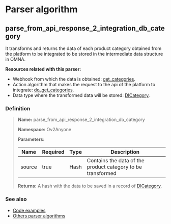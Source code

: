 # Parser algorithm
 
## parse_from_api_response_2_integration_db_category

It transforms and returns the data of each product category obtained from the platform to be integrated to be stored in 
the intermediate data structure in OMNA.

**Resources related with this parser:**

* Webhook from which the data is obtained: [get_categories](../webhooks/overview.md?id=get_categories).
* Action algorithm that makes the request to the api of the platform to integrate:
  [do_get_categories](../action-algorithms/do_get_categories.md).
* Data type where the transformed data will be stored: [DICategory](../data-types/DICategory.md).
    
### Definition

> **Name:** parse_from_api_response_2_integration_db_category
> 
> **Namespace:** Ov2Anyone
>
> **Parameters:**
> 
> | Name | Required | Type | Description |
> | ---- | -------- | ---- | ----------- |
> | source | true | Hash | Contains the data of the product category to be transformed |
>
> **Returns:** A hash with the data to be saved in a record of [DICategory](../data-types/DICategory.md).

### See also
* [Code examples](https://cenit.io/algorithm?f[name][40703][o]=is&f[name][40703][v]=parse_from_api_response_2_integration_db_category&f[namespace][40840][o]=starts_with&f[namespace][40840][v]=Ov2)
* [Others parser algorithms](overview?id=parse_from_api_response_2_integration_db_category)
